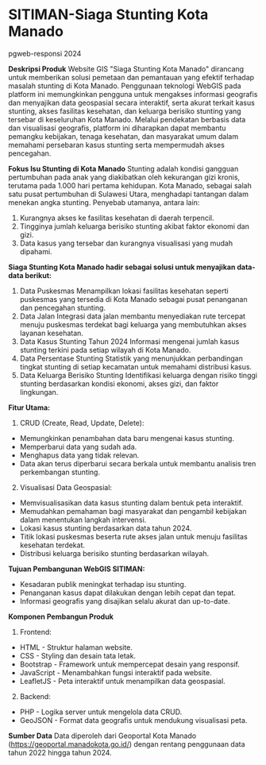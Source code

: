 # SITIMAN-Siaga Stunting Kota Manado
pgweb-responsi 2024

**Deskripsi Produk**
Website GIS "Siaga Stunting Kota Manado" dirancang untuk memberikan solusi pemetaan dan pemantauan yang efektif terhadap masalah stunting di Kota Manado. Penggunaan teknologi WebGIS pada platform ini memungkinkan pengguna untuk mengakses informasi geografis dan menyajikan data geospasial secara interaktif, serta akurat terkait kasus stunting, akses fasilitas kesehatan, dan keluarga berisiko stunting yang tersebar di keseluruhan Kota Manado. Melalui pendekatan berbasis data dan visualisasi geografis, platform ini diharapkan dapat membantu pemangku kebijakan, tenaga kesehatan, dan masyarakat umum dalam memahami persebaran kasus stunting serta mempermudah akses pencegahan.

**Fokus Isu Stunting di Kota Manado**
Stunting adalah kondisi gangguan pertumbuhan pada anak yang diakibatkan oleh kekurangan gizi kronis, terutama pada 1.000 hari pertama kehidupan. Kota Manado, sebagai salah satu pusat pertumbuhan di Sulawesi Utara, menghadapi tantangan dalam menekan angka stunting. Penyebab utamanya, antara lain:
1. Kurangnya akses ke fasilitas kesehatan di daerah terpencil.
2. Tingginya jumlah keluarga berisiko stunting akibat faktor ekonomi dan gizi.
3. Data kasus yang tersebar dan kurangnya visualisasi yang mudah dipahami.

**Siaga Stunting Kota Manado hadir sebagai solusi untuk menyajikan data-data berikut:**
1. Data Puskesmas
   Menampilkan lokasi fasilitas kesehatan seperti puskesmas yang tersedia di Kota Manado sebagai pusat penanganan dan pencegahan stunting.
2. Data Jalan
   Integrasi data jalan membantu menyediakan rute tercepat menuju puskesmas terdekat bagi keluarga yang membutuhkan akses layanan kesehatan.
3. Data Kasus Stunting Tahun 2024
   Informasi mengenai jumlah kasus stunting terkini pada setiap wilayah di Kota Manado.
4. Data Persentase Stunting
   Statistik yang menunjukkan perbandingan tingkat stunting di setiap kecamatan untuk memahami distribusi kasus.
5. Data Keluarga Berisiko Stunting
   Identifikasi keluarga dengan risiko tinggi stunting berdasarkan kondisi ekonomi, akses gizi, dan faktor lingkungan.

**Fitur Utama:**
1. CRUD (Create, Read, Update, Delete):
- Memungkinkan penambahan data baru mengenai kasus stunting.
- Memperbarui data yang sudah ada.
- Menghapus data yang tidak relevan.
- Data akan terus diperbarui secara berkala untuk membantu analisis tren perkembangan stunting.

2. Visualisasi Data Geospasial:
- Memvisualisasikan data kasus stunting dalam bentuk peta interaktif.
- Memudahkan pemahaman bagi masyarakat dan pengambil kebijakan dalam menentukan langkah intervensi.
- Lokasi kasus stunting berdasarkan data tahun 2024.
- Titik lokasi puskesmas beserta rute akses jalan untuk menuju fasilitas kesehatan terdekat.
- Distribusi keluarga berisiko stunting berdasarkan wilayah.

**Tujuan Pembangunan WebGIS SITIMAN:**
- Kesadaran publik meningkat terhadap isu stunting.
- Penanganan kasus dapat dilakukan dengan lebih cepat dan tepat.
- Informasi geografis yang disajikan selalu akurat dan up-to-date.

**Komponen Pembangun Produk**
1. Frontend:
- HTML - Struktur halaman website.
- CSS - Styling dan desain tata letak.
- Bootstrap - Framework untuk mempercepat desain yang responsif.
- JavaScript - Menambahkan fungsi interaktif pada website.
- LeafletJS - Peta interaktif untuk menampilkan data geospasial.

2. Backend:
- PHP - Logika server untuk mengelola data CRUD.
- GeoJSON - Format data geografis untuk mendukung visualisasi peta.

**Sumber Data**
Data diperoleh dari Geoportal Kota Manado (https://geoportal.manadokota.go.id/) dengan rentang penggunaan data tahun 2022 hingga tahun 2024.

